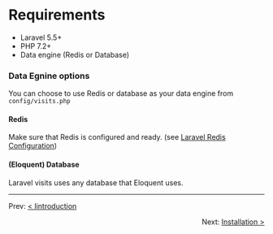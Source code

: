 # Requirements

-   Laravel 5.5+
-   PHP 7.2+
-   Data engine (Redis or Database)

### Data Egnine options

You can choose to use Redis or database as your data engine from `config/visits.php`

#### Redis

Make sure that Redis is configured and ready. (see [Laravel Redis Configuration](https://laravel.com/docs/5.6/redis#configuration))

#### (Eloquent) Database

Laravel visits uses any database that Eloquent uses.

---

<p align="left">
  Prev:  <a href="docs/1_introduction">< Iintroduction</a> 
</p>

<p align="right">
  Next:  <a href="docs/3_installation">Installation ></a> 
</p>

